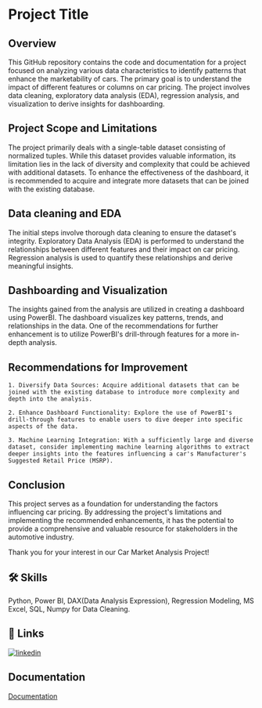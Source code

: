 
# Project Title
## Overview
This GitHub repository contains the code and documentation for a project focused on analyzing various data characteristics to identify patterns that enhance the marketability of cars. The primary goal is to understand the impact of different features or columns on car pricing. The project involves data cleaning, exploratory data analysis (EDA), regression analysis, and visualization to derive insights for dashboarding.
## Project Scope and Limitations

The project primarily deals with a single-table dataset consisting of normalized tuples. While this dataset provides valuable information, its limitation lies in the lack of diversity and complexity that could be achieved with additional datasets. To enhance the effectiveness of the dashboard, it is recommended to acquire and integrate more datasets that can be joined with the existing database.

## Data cleaning and EDA
The initial steps involve thorough data cleaning to ensure the dataset's integrity. Exploratory Data Analysis (EDA) is performed to understand the relationships between different features and their impact on car pricing. Regression analysis is used to quantify these relationships and derive meaningful insights.

## Dashboarding and Visualization
The insights gained from the analysis are utilized in creating a dashboard using PowerBI. The dashboard visualizes key patterns, trends, and relationships in the data. One of the recommendations for further enhancement is to utilize PowerBI's drill-through features for a more in-depth analysis.

## Recommendations for Improvement

    1. Diversify Data Sources: Acquire additional datasets that can be joined with the existing database to introduce more complexity and depth into the analysis.

    2. Enhance Dashboard Functionality: Explore the use of PowerBI's drill-through features to enable users to dive deeper into specific aspects of the data.

    3. Machine Learning Integration: With a sufficiently large and diverse dataset, consider implementing machine learning algorithms to extract deeper insights into the features influencing a car's Manufacturer's Suggested Retail Price (MSRP).

## Conclusion

This project serves as a foundation for understanding the factors influencing car pricing. By addressing the project's limitations and implementing the recommended enhancements, it has the potential to provide a comprehensive and valuable resource for stakeholders in the automotive industry.

Thank you for your interest in our Car Market Analysis Project!
## 🛠 Skills
Python, Power BI, DAX(Data Analysis Expression), Regression Modeling, MS Excel, SQL, Numpy for Data Cleaning.


## 🔗 Links

[![linkedin](www.linkedin.com/in/rishi-pandey-017546170)](https://www.linkedin.com/)


## Documentation

[Documentation](https://drive.google.com/file/d/1fYXuu5M9GxRFc6O3QHAjLYGHr9hDP1_T/view?usp=sharing)

